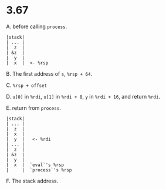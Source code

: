 # 3.67

A. before calling `process`.

```
|stack|
| ... |
|  z  |
| &z  |
|  y  |
|  x  |  <- %rsp
```

B. The first address of `s`, `%rsp + 64`.

C. `%rsp + offset`

D. `u[0]` in `%rdi`, `u[1]` in `%rdi + 8`, `y` in `%rdi + 16`, and return `%rdi`.

E. return from `process`.

```
|stack|
| ... |
|  z  |
|  x  |  
|  y  |   <- %rdi
| ... |
|  z  |
| &z  |
|  y  |
|  x  |  `eval`'s %rsp
|     |  `process`'s %rsp
```

F. The stack address.
